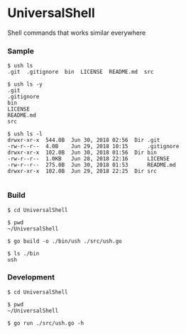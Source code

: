 # UniversalShell
Shell commands that works similar everywhere

### Sample

```
$ ush ls
.git  .gitignore  bin  LICENSE  README.md  src

$ ush ls -y
.git
.gitignore
bin
LICENSE
README.md
src

$ ush ls -l
drwxr-xr-x	544.0B	Jun 30, 2018 02:56	Dir	.git
-rw-r--r--	4.0B	Jun 29, 2018 10:15		.gitignore
drwxr-xr-x	102.0B	Jun 30, 2018 01:56	Dir	bin
-rw-r--r--	1.0KB	Jun 28, 2018 22:16		LICENSE
-rw-r--r--	275.0B	Jun 30, 2018 01:53		README.md
drwxr-xr-x	102.0B	Jun 29, 2018 22:25	Dir	src


```

### Build

```
$ cd UniversalShell

$ pwd
~/UniversalShell

$ go build -o ./bin/ush ./src/ush.go

$ ls ./bin
ush
```

### Development

```
$ cd UniversalShell

$ pwd
~/UniversalShell

$ go run ./src/ush.go -h
```